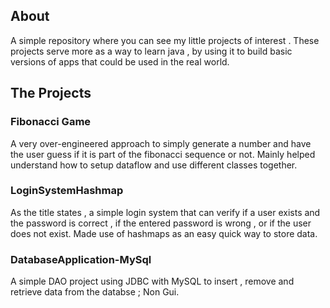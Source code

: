 ## About
A simple repository where you can see my little projects of interest . These projects serve more as a way to learn java , by using it to build basic versions of apps that could be used in the real world.

## The Projects
### Fibonacci Game
A very over-engineered approach to simply generate a number and have the user guess if it is part of the fibonacci sequence or not. Mainly helped understand how to setup dataflow and use different classes together.
### LoginSystemHashmap 
As the title states , a simple login system that can verify if a user exists and the password is correct ,  if the entered password is wrong , or if the user does not exist. Made use of hashmaps as an easy quick way to store data.
### DatabaseApplication-MySql
A simple DAO project using JDBC with MySQL to insert , remove and retrieve data from the databse ; Non Gui.